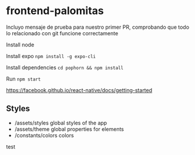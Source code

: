 # frontend-palomitas
Incluyo mensaje de prueba para nuestro primer PR, comprobando que todo lo relacionado con git funcione correctamente

Install node

Install expo `npm install -g expo-cli`

Install dependencies `cd pophorn && npm install`

Run `npm start`

https://facebook.github.io/react-native/docs/getting-started

## Styles

- /assets/styles global styles of the app
- /assets/theme global properties for elements
- /constants/colors colors

test
